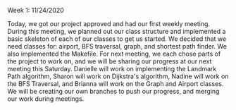 Week 1:
11/24/2020

Today, we got our project approved and had our first weekly meeting. During this meeting, we planned out our class
structure and implemented a basic skeleton of each of our classes to get us started. We decided that we need classes
for: airport, BFS traversal, graph, and shortest path finder. We also implemented the Makefile. For next meeting, we 
each chose parts of the project to work on, and we will be sharing our progress at our next meeting this Saturday. 
Danielle will work on implementing the Landmark Path algorithm, Sharon will work on Dijkstra's algorithm, Nadine will
work on the BFS Traversal, and Brianna will work on the Graph and Airport classes. We will be creating our own 
branches to push our progress, and merging our work during meetings.
